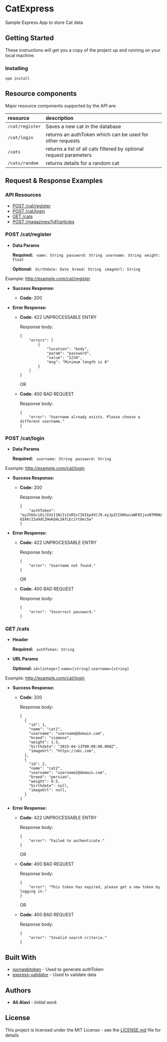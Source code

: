 # CatExpress

Sample Express App to store Cat data

## Getting Started

These instructions will get you a copy of the project up and running on your local machine.

### Installing

```
npm install
```

## Resource components
Major resource components supported by the API are:


| resource      | description                       |
|:--------------|:----------------------------------|
| `/cat/register`      | Saves a new cat in the database |
| `/cat/login`    | returns an authToken which can be used for other requests |
| `/cats` | returns a list of all cats filtered by optional request parameters|
| `/cats/random`      | returns details for a random cat |

## Request & Response Examples

### API Resources

  - [POST /cat/register](#get-magazines)
  - [POST /cat/login](#get-magazinesid)
  - [GET /cats](#get-magazinesid)
  - [POST /magazines/[id]/articles](#post-magazinesidarticles)

### POST /cat/register

*  **Data Params**

   **Required:**
    ` name: String`
    ` password: String`
    ` username: String`
    ` weight: Float`
    
   **Optional:**
    ` birthdate: Date`
    ` breed: String`
    ` imageUrl: String`

Example: http://example.com/cat/register

* **Success Response:**

  * **Code:** 200 <br />
 
* **Error Response:**

  * **Code:** 422 UNPROCESSABLE ENTRY <br />
    
    Response body:

        {
            "errors": [
                {
                    "location": "body",
                    "param": "password",
                    "value": "1234",
                    "msg": "Minimum length is 8"
                }
            ]
        }



      OR

  * **Code:** 400 BAD REQUEST <br />

    Response body:


        {
            "error": "Username already exists. Please choose a different username."
        }


### POST /cat/login

*  **Data Params**

   **Required:**
    ` username: String`
    ` password: String`

Example: http://example.com/cat/login

* **Success Response:**

  * **Code:** 200 <br />
      
    Response body:

        {
            "authToken": "eyJhbGciOiJIUzI1NiIsInR5cCI6IkpXVCJ9.eyJpZCI6NSwiaWF0IjoxNTM0NzE3OTkyLCJleHAiOjE1MzQ3MTgwNTJ9.UzArVBKDsC-OIkKcI1w9dCZHwkQ4LSAfLEciYtOec5w"
        }

 
* **Error Response:**

  * **Code:** 422 UNPROCESSABLE ENTRY <br />
    
    Response body:

        {
            "error": "Username not found."
        }

      OR

  * **Code:** 400 BAD REQUEST <br />

    Response body:


        {
            "error": "Incorrect password."
        }


### GET /cats
*  **Header**

   **Required:**
    ` authToken: String`
    
*  **URL Params**

   **Optional:**
    `id=[integer]`
    `name=[string]`
    `username=[string]`

Example: http://example.com/cat/login

* **Success Response:**

  * **Code:** 200 <br />
      
    Response body:

        [
          {
            "id": 1,
            "name": "cat1",
            "username": "username@domain.com",
            "breed": "siamese",
            "weight": 1.5,
            "birthdate": "2015-04-13T00:00:00.000Z",
            "imageUrl": "https://abc.com",
          },
          {
            "id": 2,
            "name": "cat2",
            "username": "username2@domain.com",
            "breed": "persian",
            "weight": 0.5,
            "birthdate": null,
            "imageUrl": null,
          }
        ]

 
* **Error Response:**

  * **Code:** 422 UNPROCESSABLE ENTRY <br />
    
    Response body:

        {
            "error": "Failed to authenticate."
        }
      OR

  * **Code:** 400 BAD REQUEST <br />

    Response body:


        {
            "error": "This token has expired, please get a new token by logging in."
        }


      OR

  * **Code:** 400 BAD REQUEST <br />

    Response body:


        {
            "error": "Invalid search criteria."
        }




## Built With

* [jsonwebtoken](https://github.com/auth0/node-jsonwebtoken) - Used to generate authToken
* [express-validator](https://github.com/chriso/validator.js) - Used to validate data

## Authors

* **Ali Alavi** - *Initial work*

## License

This project is licensed under the MIT License - see the [LICENSE.md](LICENSE.md) file for details
